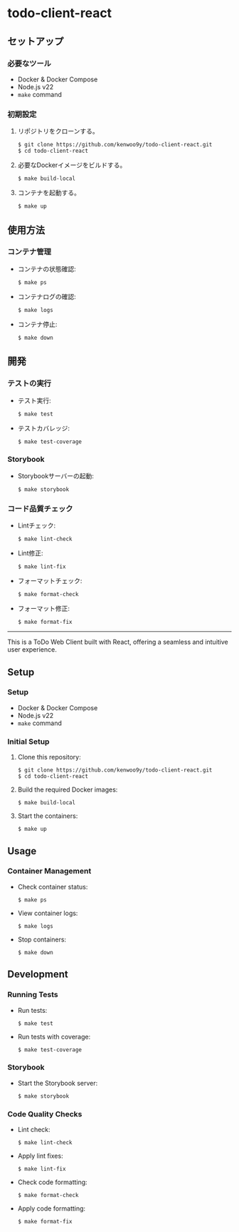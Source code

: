 # todo-client-react

## セットアップ
### 必要なツール
- Docker & Docker Compose
- Node.js v22
- `make` command

### 初期設定
1. リポジトリをクローンする。
    ```
    $ git clone https://github.com/kenwoo9y/todo-client-react.git
    $ cd todo-client-react
    ```

2. 必要なDockerイメージをビルドする。
    ```
    $ make build-local
    ```

3. コンテナを起動する。
    ```
    $ make up
    ```

## 使用方法
### コンテナ管理
- コンテナの状態確認:
    ```
    $ make ps
    ```
- コンテナログの確認:
    ```
    $ make logs
    ```
- コンテナ停止:
    ```
    $ make down
    ```

## 開発
### テストの実行
- テスト実行:
    ```
    $ make test
    ```
- テストカバレッジ:
    ```
    $ make test-coverage

### Storybook
- Storybookサーバーの起動:
    ```
    $ make storybook
    ```

### コード品質チェック
- Lintチェック:
    ```
    $ make lint-check
    ```
- Lint修正:
    ```
    $ make lint-fix
    ```
- フォーマットチェック:
    ```
    $ make format-check
    ```
- フォーマット修正:
    ```
    $ make format-fix
    ```

---
This is a ToDo Web Client built with React, offering a seamless and intuitive user experience.

## Setup
### Setup
- Docker & Docker Compose
- Node.js v22
- `make` command

### Initial Setup
1. Clone this repository:
    ```
    $ git clone https://github.com/kenwoo9y/todo-client-react.git
    $ cd todo-client-react
    ```

2. Build the required Docker images:
    ```
    $ make build-local
    ```

3. Start the containers:
    ```
    $ make up
    ```

## Usage
### Container Management
- Check container status:
    ```
    $ make ps
    ```
- View container logs:
    ```
    $ make logs
    ```
- Stop containers:
    ```
    $ make down
    ```

## Development
### Running Tests
- Run tests:
    ```
    $ make test
    ```
- Run tests with coverage:
    ```
    $ make test-coverage
    ```

### Storybook
- Start the Storybook server:
    ```
    $ make storybook
    ```

### Code Quality Checks
- Lint check:
    ```
    $ make lint-check
    ```
- Apply lint fixes:
    ```
    $ make lint-fix
    ```
- Check code formatting:
    ```
    $ make format-check
    ```
- Apply code formatting:
    ```
    $ make format-fix
    ```